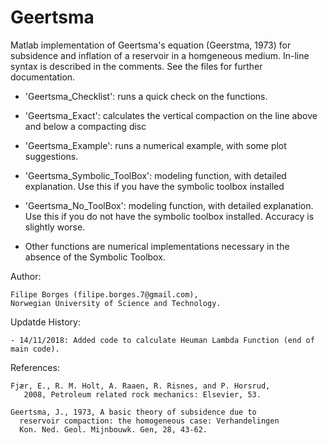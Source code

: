 # Geertsma
Matlab implementation of Geertsma's equation (Geerstma, 1973) for subsidence and inflation of a reservoir in a homgeneous medium. In-line syntax is described in  the comments. See the files for further documentation.

- 'Geertsma_Checklist': runs a quick check on the functions.

- 'Geertsma_Exact': calculates the vertical compaction on the line above and below a compacting disc

- 'Geertsma_Example': runs a numerical example, with some plot suggestions. 

- 'Geertsma_Symbolic_ToolBox': modeling function, with detailed explanation. Use this if you have the symbolic toolbox installed

- 'Geertsma_No_ToolBox': modeling function, with detailed explanation. Use this if you do not have the symbolic toolbox installed. Accuracy is slightly worse.

- Other functions are numerical implementations necessary in the absence of the Symbolic Toolbox.

Author: 

	Filipe Borges (filipe.borges.7@gmail.com), 
	Norwegian University of Science and Technology.
    
Updatde History:

	- 14/11/2018: Added code to calculate Heuman Lambda Function (end of main code).



References:

    Fjær, E., R. M. Holt, A. Raaen, R. Risnes, and P. Horsrud,
       2008, Petroleum related rock mechanics: Elsevier, 53.

    Geertsma, J., 1973, A basic theory of subsidence due to
      reservoir compaction: the homogeneous case: Verhandelingen
      Kon. Ned. Geol. Mijnbouwk. Gen, 28, 43-62.

